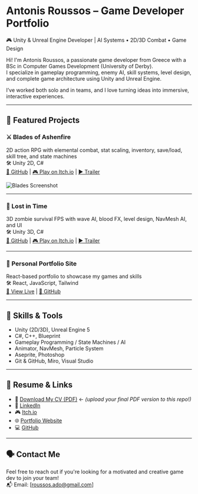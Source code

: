 # Antonis Roussos – Game Developer Portfolio

🎮 Unity & Unreal Engine Developer | AI Systems • 2D/3D Combat • Game Design

Hi! I'm Antonis Roussos, a passionate game developer from Greece with a BSc in Computer Games Development (University of Derby).  
I specialize in gameplay programming, enemy AI, skill systems, level design, and complete game architecture using Unity and Unreal Engine.

I’ve worked both solo and in teams, and I love turning ideas into immersive, interactive experiences.

---

## 🚀 Featured Projects

### ⚔️ Blades of Ashenfire
2D action RPG with elemental combat, stat scaling, inventory, save/load, skill tree, and state machines  
🛠️ Unity 2D, C#  
[🔗 GitHub](https://github.com/RoussosAdo/RPG-GAME-) | [🎮 Play on Itch.io](https://ohestisgames.itch.io/blades-of-ashenfire-demo) | [▶️ Trailer](https://www.youtube.com/watch?v=bPJu3oj72P8)

![Blades Screenshot](https://img.itch.zone/aW1hZ2UvMzY3MDA0Ni8yMTgzOTE0Ni5wbmc=/original/z4wq%2FQ.png)

---

### 🧟 Lost in Time
3D zombie survival FPS with wave AI, blood FX, level design, NavMesh AI, and UI  
🛠️ Unity 3D, C#  
[🔗 GitHub](https://github.com/ApolloEs/GameDev2025) | [🎮 Play on Itch.io](https://ohestisgames.itch.io/lostintime) | [▶️ Trailer](https://www.youtube.com/watch?v=Q-f2iF8xw68)

---

### 💼 Personal Portfolio Site
React-based portfolio to showcase my games and skills  
🛠️ React, JavaScript, Tailwind  
[🔗 View Live](https://antonis-roussos-portfolio.netlify.app) | [🔗 GitHub](https://github.com/RoussosAdo/react-portfolio)

---

## 🧠 Skills & Tools

- Unity (2D/3D), Unreal Engine 5
- C#, C++, Blueprint
- Gameplay Programming / State Machines / AI
- Animator, NavMesh, Particle System
- Aseprite, Photoshop
- Git & GitHub, Miro, Visual Studio

---

## 📄 Resume & Links

- 📄 [Download My CV (PDF)](link-to-your-CV.pdf) ← *(upload your final PDF version to this repo!)*  
- 💼 [LinkedIn](https://www.linkedin.com/in/antonis-roussos-1a05b72b2/)  
- 🎮 [Itch.io](https://ohestisgames.itch.io)  
- 🌐 [Portfolio Website](https://antonis-roussos-portfolio.netlify.app)  
- 💻 [GitHub](https://github.com/RoussosAdo)

---

## 🗣️ Contact Me

Feel free to reach out if you're looking for a motivated and creative game dev to join your team!  
📬 Email: [roussos.ado@gmail.com]


